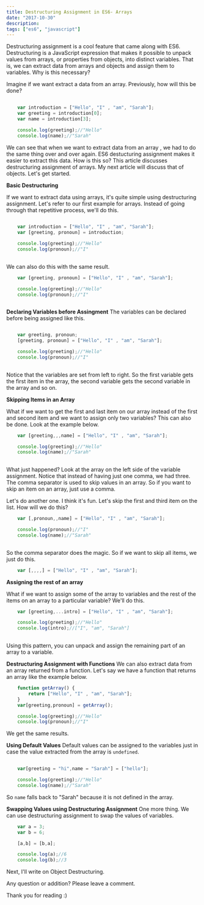 ```yaml
---
title: Destructuring Assignment in ES6- Arrays
date: "2017-10-30"
description: 
tags: ["es6", "javascript"] 
---
```


Destructuring assignment is a cool feature that came along with ES6. Destructuring is a JavaScript expression that makes it possible to unpack values from arrays, or properties from objects, into distinct variables. That is, we can extract data from arrays and objects and assign them to variables. Why is this necessary?

Imagine if we want extract a data from an array. Previously, how will this be done?

```JavaScript
   
    var introduction = ["Hello", "I" , "am", "Sarah"];
    var greeting = introduction[0];
    var name = introduction[3];

    console.log(greeting);//"Hello"
    console.log(name);//"Sarah"
```
We can see that when we want to extract data from an array , we had to do the same thing over and over again. ES6 destucturing assignment makes it easier to extract this data. How is this so? This article discusses destructuring assignment of arrays. My next article will discuss that of objects. Let's get started.

<b>Basic Destructuring</b>

If we want to extract data using arrays, it's quite simple using destructuring assignment. Let's refer to our first example for arrays. Instead of going through that repetitive process, we'll do this.

```JavaScript
   
    var introduction = ["Hello", "I" , "am", "Sarah"];
    var [greeting, pronoun] = introduction;

    console.log(greeting);//"Hello"
    console.log(pronoun);//"I"
    
```
We can also do this with the same result.


```JavaScript
    var [greeting, pronoun] = ["Hello", "I" , "am", "Sarah"];

    console.log(greeting);//"Hello"
    console.log(pronoun);//"I"
    
```
<b>Declaring Variables before Assingment</b> 
The variables can be declared before being assigned like this.

```JavaScript

    var greeting, pronoun;
    [greeting, pronoun] = ["Hello", "I" , "am", "Sarah"];

    console.log(greeting);//"Hello"
    console.log(pronoun);//"I"
    
```
Notice that the variables are set from left to right. So the first variable gets the first item in the array, the second variable gets the second variable in the array and so on.
 
<b>Skipping Items in an Array</b>

What if we want to get the first and last item on our array instead of the first and second item and we want to assign only two variables? This can also be done. Look at the example below.

```JavaScript
    var [greeting,,,name] = ["Hello", "I" , "am", "Sarah"];

    console.log(greeting);//"Hello"
    console.log(name);//"Sarah"
    
```
What just happened? Look at the array on the left side of the variable assignment. Notice that instead of having just one comma, we had three. The comma separator is used to skip values in an array. So if you want to skip an item on an array, just use a comma. 

Let's do another one. I think it's fun. Let's skip the first and third item on the list. How will we do this?

```JavaScript
    var [,pronoun,,name] = ["Hello", "I" , "am", "Sarah"];

    console.log(pronoun);//"I"
    console.log(name);//"Sarah"
    
```

So the comma separator does the magic. So if we want to skip all items, we just do this.

   
```JavaScript
    var [,,,,] = ["Hello", "I" , "am", "Sarah"];

```

<b>Assigning the rest of an array</b>

What if we want to assign some of the array to variables and the rest of the items on an array to a particular variable? We'll do this.

```JavaScript
    var [greeting,...intro] = ["Hello", "I" , "am", "Sarah"];

    console.log(greeting);//"Hello"
    console.log(intro);//["I", "am", "Sarah"]
    
```
Using this pattern, you can unpack and assign the remaining part of an array to a variable.

<b>Destructuring Assignment with Functions</b>
We can also extract data from an array returned from a function. Let's say we have a function that returns an array like the example below.

```JavaScript
    function getArray() {
        return ["Hello", "I" , "am", "Sarah"];
    } 
    var[greeting,pronoun] = getArray();

    console.log(greeting);//"Hello"
    console.log(pronoun);//"I"
```
We get the same results. 

<b>Using Default Values</b>
Default values can be assigned to the variables just in case the value extracted from the array is `undefined`.

```JavaScript
     
    var[greeting = "hi",name = "Sarah"] = ["hello"];

    console.log(greeting);//"Hello"
    console.log(name);//"Sarah"
```
So `name` falls back to "Sarah" because it is not defined in the array.

<b>Swapping Values using Destructuring Assignment</b>
One more thing. We can use destructuring assignment to swap the values of variables.


```JavaScript
    var a = 3;
    var b = 6;

    [a,b] = [b,a];

    console.log(a);//6
    console.log(b);//3
```

Next, I'll write on Object Destructuring.

Any question or addition? Please leave a comment.

Thank you for reading :) 